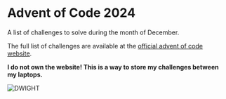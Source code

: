 # Advent of Code 2024 

A list of challenges to solve during the month of December.

The full list of challenges are available at the [official advent of code website](https://adventofcode.com/2024).

**I do not own the website! This is a way to store my challenges between my laptops.**

![DWIGHT](https://i.giphy.com/media/v1.Y2lkPTc5MGI3NjExc282c3JnN2xtNmtjcjU2cXJtc3l6Z2g0b2JvNHgzYnd4YXBodXoxdCZlcD12MV9pbnRlcm5hbF9naWZfYnlfaWQmY3Q9Zw/FerjqPHY2OGDPJPwEk/giphy.gif)
